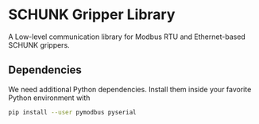 # SCHUNK Gripper Library
A Low-level communication library for Modbus RTU and Ethernet-based SCHUNK grippers.


## Dependencies
We need additional Python dependencies.
Install them inside your favorite Python environment with

```bash
pip install --user pymodbus pyserial
```

